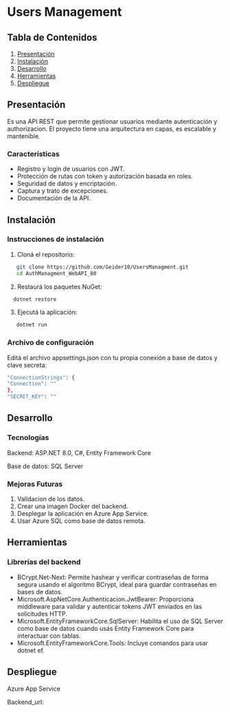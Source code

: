 # Users Management

## Tabla de Contenidos  
1. [Presentación](#presentación)  
2. [Instalación](#instalación)  
3. [Desarrollo](#desarrollo)  
4. [Herramientas](#herramientas)  
5. [Despliegue](#despliegue)  


## Presentación
Es una API REST que permite gestionar usuarios mediante autenticación y authorizacion. El proyecto tiene una arquitectura en capas, es escalable y mantenible.

### Características
- Registro y login de usuarios con JWT.
- Protección de rutas con token y autorización basada en roles.
- Seguridad de datos y encriptación.
- Captura y trato de excepciones.
- Documentación de la API.


##  Instalación
### Instrucciones de instalación

1. Cloná el repositorio:
```bash
   git clone https://github.com/Geider10/UsersManagment.git
   cd AuthManagment_WebAPI_80
   ```
2. Restaurá los paquetes NuGet:
```bash
  dotnet restore
```
3. Ejecutá la aplicación:
```bash
   dotnet run
```
### Archivo de configuración
Editá el archivo appsettings.json con tu propia conexión a base de datos y clave secreta:
```bash
"ConnectionStrings": {
"Connection": ""
},
"SECRET_KEY": ""
```

## Desarrollo
### Tecnologías
Backend: ASP.NET 8.0, C#, Entity Framework Core

Base de datos: SQL Server

### Mejoras Futuras
1. Validacion de los datos. 
2. Crear una imagen Docker del backend.
3. Desplegar la aplicación en Azure App Service.
4. Usar Azure SQL como base de datos remota.

## Herramientas
### Librerías del backend
- BCrypt.Net-Next: Permite hashear y verificar contraseñas de forma segura usando el algoritmo BCrypt, ideal para guardar contraseñas en bases de datos.
- Microsoft.AspNetCore.Authenticacion.JwtBearer: Proporciona middleware para validar y autenticar tokens JWT enviados en las solicitudes HTTP.
- Microsoft.EntityFrameworkCore.SqlServer: Habilita el uso de SQL Server como base de datos cuando usás Entity Framework Core para interactuar con tablas.
- Microsoft.EntityFrameworkCore.Tools: Incluye comandos para usar dotnet ef.

## Despliegue
Azure App Service

Backend_url: 
